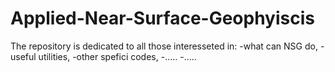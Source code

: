 # Applied-Near-Surface-Geophyiscis
The repository is dedicated to all those interesseted in:
-what can NSG do,
-useful utilities,
-other spefici codes,
-.....
-.....
